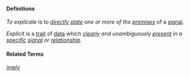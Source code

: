 #### Definitions

*To explicate* is to *[directly](https://github.com/gcassel/Modular-Organization-Terminology/blob/master/terms/direct.md) [state](https://github.com/gcassel/Modular-Organization-Terminology/blob/master/terms/state.md) one or more of the [premises](https://github.com/gcassel/Modular-Organization-Terminology/blob/master/terms/premise.md)* of a [signal](https://github.com/gcassel/Modular-Organization-Terminology/blob/master/terms/signal.md).

*Explicit* is a [trait](https://github.com/gcassel/Modular-Organizing-Terminology/blob/master/terms/trait.md) of [data](https://github.com/gcassel/Modular-Organizing-Terminology/blob/master/terms/data.md) which *[clearly](https://github.com/gcassel/Modular-Organizing-Terminology/blob/master/terms/clear.md) and unambiguously [present](https://github.com/gcassel/Modular-Organizing-Terminology/blob/master/terms/presence.md) in a [specific](https://github.com/gcassel/Modular-Organizing-Terminology/blob/master/terms/specific.md) [signal](https://github.com/gcassel/Modular-Organizing-Terminology/blob/master/terms/signal.md) or [relationship](https://github.com/gcassel/Modular-Organizing-Terminology/blob/master/terms/relate.md)*.  

#### Related Terms

*[imply](https://github.com/gcassel/Modular-Organization-Terminology/blob/master/terms/imply.md)*
